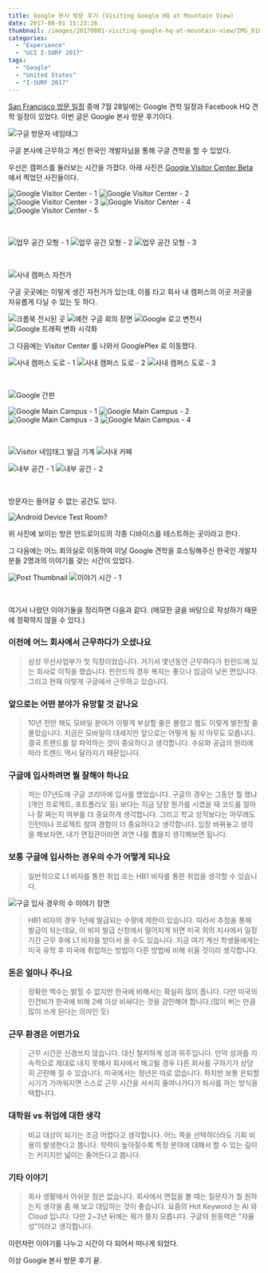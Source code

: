 ```yaml
---
title: Google 본사 방문 후기 (Visiting Google HQ at Mountain View)
date: 2017-08-01 15:23:26
thumbnail: /images/20170801-visiting-google-hq-at-mountain-view/IMG_0188.jpg
categories:
  - "Experience"
  - "UCI I-SURF 2017"
tags:
  - "Google"
  - "United States"
  - "I-SURF 2017"
---
```


[San Francisco 방문 일정](/united-states-2017-6th-week) 중에 7월 28일에는 Google 견학 일정과 Facebook HQ 견학 일정이 있었다.
이번 글은 Google 본사 방문 후기이다.

<!-- more -->

![구글 방문자 네임태그](/images/20170801-visiting-google-hq-at-mountain-view/IMG_0082.jpg)

구글 본사에 근무하고 계신 한국인 개발자님을 통해 구글 견학을 할 수 있었다.

우선은 캠퍼스를 둘러보는 시간을 가졌다. 아래 사진은 [Google Visitor Center Beta](https://goo.gl/maps/eYva4yNqtcF2) 에서 찍었던 사진들이다.

<div class="justified-gallery">

![Google Visitor Center - 1](/images/20170801-visiting-google-hq-at-mountain-view/IMG_0120.jpg)
![Google Visitor Center - 2](/images/20170801-visiting-google-hq-at-mountain-view/IMG_0121.jpg)
![Google Visitor Center - 3](/images/20170801-visiting-google-hq-at-mountain-view/IMG_0122.jpg)
![Google Visitor Center - 4](/images/20170801-visiting-google-hq-at-mountain-view/IMG_0123.jpg)
![Google Visitor Center - 5](/images/20170801-visiting-google-hq-at-mountain-view/IMG_0124.jpg)

</div>
<br/>

<div class="justified-gallery">

![업무 공간 모형 - 1](/images/20170801-visiting-google-hq-at-mountain-view/IMG_0131-1.jpg)
![업무 공간 모형 - 2](/images/20170801-visiting-google-hq-at-mountain-view/IMG_0132-2.jpg)
![업무 공간 모형 - 3](/images/20170801-visiting-google-hq-at-mountain-view/IMG_0133-2.jpg)

</div>
<br/>

![사내 캠퍼스 자전가](/images/20170801-visiting-google-hq-at-mountain-view/IMG_0137.jpg)

구글 곳곳에는 이렇게 생긴 자전거가 있는데, 이를 타고 회사 내 캠퍼스의 이곳 저곳을 자유롭게 다닐 수 있는 듯 하다.

![크롬북 전시된 곳](/images/20170801-visiting-google-hq-at-mountain-view/IMG_0142.jpg)
![예전 구글 회의 장면](/images/20170801-visiting-google-hq-at-mountain-view/IMG_0144-1.jpg)
![Google 로고 변천사](/images/20170801-visiting-google-hq-at-mountain-view/IMG_0146.jpg)
![Google 트래픽 변화 시각화](/images/20170801-visiting-google-hq-at-mountain-view/IMG_0151.jpg)

그 다음에는 Visitor Center 를 나와서 GooglePlex 로 이동했다.

<div class="justified-gallery">

![사내 캠퍼스 도로 - 1](/images/20170801-visiting-google-hq-at-mountain-view/IMG_0154.jpg)
![사내 캠퍼스 도로 - 2](/images/20170801-visiting-google-hq-at-mountain-view/IMG_0155.jpg)
![사내 캠퍼스 도로 - 3](/images/20170801-visiting-google-hq-at-mountain-view/IMG_0156.jpg)

</div>
<br/>

![Google 간판](/images/20170801-visiting-google-hq-at-mountain-view/IMG_0159.jpg)

<div class="justified-gallery">

![Google Main Campus - 1](/images/20170801-visiting-google-hq-at-mountain-view/IMG_0160.jpg)
![Google Main Campus - 2](/images/20170801-visiting-google-hq-at-mountain-view/IMG_0170.jpg)
![Google Main Campus - 3](/images/20170801-visiting-google-hq-at-mountain-view/IMG_0162.jpg)
![Google Main Campus - 4](/images/20170801-visiting-google-hq-at-mountain-view/IMG_0161.jpg)

</div>
<br/>

![Visitor 네임태그 발급 기계](/images/20170801-visiting-google-hq-at-mountain-view/IMG_0180.jpg)
![사내 카페](/images/20170801-visiting-google-hq-at-mountain-view/IMG_0181.jpg)

<div class="justified-gallery">

![내부 공간 - 1](/images/20170801-visiting-google-hq-at-mountain-view/IMG_0182.jpg)
![내부 공간 - 2](/images/20170801-visiting-google-hq-at-mountain-view/IMG_0183.jpg)

</div>
<br/>

방문자는 들어갈 수 없는 공간도 있다.

![Android Device Test Room?](/images/20170801-visiting-google-hq-at-mountain-view/IMG_0184.jpg)

위 사진에 보이는 방은 안드로이드의 각종 디바이스를 테스트하는 곳이라고 한다.

그 다음에는 어느 회의실로 이동하여 이날 Google 견학을 호스팅해주신 한국인 개발자분들 2명과의 이야기를 갖는 시간이 있었다.

<div class="justified-gallery">

![Post Thumbnail](/images/20170801-visiting-google-hq-at-mountain-view/IMG_0188-1.jpg)
![이야기 시간 - 1](/images/20170801-visiting-google-hq-at-mountain-view/IMG_0190.jpg)

</div>
<br/>

여기서 나왔던 이야기들을 정리하면 다음과 같다. (메모한 글을 바탕으로 작성하기 때문에 정확하지 않을 수 있다.)

### 이전에 어느 회사에서 근무하다가 오셨나요

> 삼성 무선사업부가 첫 직장이었습니다. 거기셔 몇년동안 근무하다가 핀란드에 있는 회사로 이직을 했습니다.
> 핀란드의 경우 복지는 좋으나 임금이 낮은 편입니다. 그리고 현재 이렇게 구글에서 근무하고 있습니다.

### 앞으로는 어떤 분야가 유망할 것 같나요

> 10년 전만 해도 모바일 분야가 이렇게 부상할 줄은 몰랐고 웹도 이렇게 발전할 줄 몰랐습니다.
> 지금은 모바일이 대세지만 앞으로는 어떻게 될 지 아무도 모릅니다.
> 결국 트렌드를 잘 파악하는 것이 중요하다고 생각합니다. 수요와 공급의 원리에 따라 트렌드 역시 달라지기 때문입니다.

### 구글에 입사하려면 뭘 잘해야 하나요

> 저는 07년도에 구글 코리아에 입사를 했었습니다.
> 구글의 경우는 그동안 뭘 했냐(개인 프로젝트, 포트폴리오 등) 보다는 지금 당장 뭔가를 시켰을 때 코드를 얼마나 잘 짜는지 여부를 더 중요하게 생각합니다.
> 그리고 학교 성적보다는 아무래도 인턴이나 프로젝트 참여 경험이 더 중요하다고 생각합니다.
> 입장 바꿔놓고 생각을 해보자면, 내가 면접관이라면 과연 나를 뽑을지 생각해보면 됩니다.

### 보통 구글에 입사하는 경우의 수가 어떻게 되나요

> 일반적으로 L1 비자를 통한 취업 또는 HB1 비자를 통한 취업을 생각할 수 있습니다.

![구글 입사 경우의 수 이야기 장면](/images/20170801-visiting-google-hq-at-mountain-view/------.jpeg)

> HB1 비자의 경우 1년에 발급되는 수량에 제한이 있습니다.
> 따라서 추첨을 통해 발급이 되는데요, 이 비자 발급 신청에서 떨어지게 되면 미국 외의 지사에서 일정 기간 근무 후에 L1 비자를 받아서 올 수도 있습니다.
> 지금 여기 계신 학생들에게는 미국 유학 후 미국에 취업하는 방법이 다른 방법에 비해 쉬울 것이라 생각합니다.

### 돈은 얼마나 주나요

> 정확한 액수는 밝힐 수 없지만 한국에 비해서는 확실히 많이 줍니다.
> 다만 미국의 인건비가 한국에 비해 2배 이상 비싸다는 것을 감안해야 합니다.(많이 버는 만큼 많이 쓰게 된다는 의미인 듯)

### 근무 환경은 어떤가요

> 근무 시간은 신경쓰지 않습니다. 대신 철저하게 성과 위주입니다.
> 만약 성과를 지속적으로 제대로 내지 못해서 회사에서 해고될 경우 다른 회사를 구하기가 상당히 곤란해 질 수 있습니다.
> 미국에서는 정년은 따로 없습니다. 하지만 보통 은퇴할 시기가 가까워지면 스스로 근무 시간을 서서히 줄여나가다가 퇴사를 하는 방식을 택합니다.

### 대학원 vs 취업에 대한 생각

> 비교 대상이 되기는 조금 어렵다고 생각합니다. 어느 쪽을 선택하더라도 기회 비용이 발생한다고 봅니다.
> 학력이 높아질수록 특정 분야에 대해서 할 수 있는 깊이는 커지지만 넓이는 줄어든다고 봅니다.

### 기타 이야기

> 회사 생활에서 아쉬운 점은 없습니다.
> 회사에서 면접을 볼 때는 질문자가 뭘 원하는지 생각을 좀 해 보고 대답하는 것이 좋습니다.
> 요즘의 Hot Keyword 는 AI 와 Cloud 입니다. 다만 2~3년 뒤에는 뭐가 뜰지 모릅니다.
> 구글의 원동력은 “자율성”이라고 생각합니다.

이런저런 이야기를 나누고 시간이 다 되어서 떠나게 되었다.

이상 Google 본사 방문 후기 끝.
